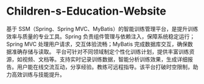 # Children-s-Education-Website
基于 SSM（Spring、Spring MVC、MyBatis）的智能训练管理平台，是提升训练效率与质量的专业工具。Spring 负责组件管理与依赖注入，保障系统稳定运行；Spring MVC 处理用户请求，交互体验流畅；MyBatis 完成数据库交互，确保数据准确存储与读取。  平台可针对不同领域制定个性化训练计划，提供丰富训练资源，如视频、文档等。支持实时记录训练数据，智能分析训练效果，生成详细报告。用户能在线交流互动，分享经验。教练可远程指导。该平台打破时空限制，助力高效训练与技能提升。 
